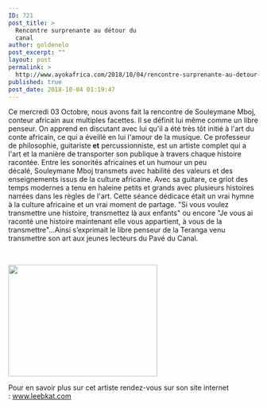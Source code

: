 ```yaml
---
ID: 721
post_title: >
  Rencontre surprenante au détour du
  canal
author: goldenelo
post_excerpt: ""
layout: post
permalink: >
  http://www.ayokafrica.com/2018/10/04/rencontre-surprenante-au-detour-du-canal/
published: true
post_date: 2018-10-04 01:19:47
---
```

Ce mercredi 03 Octobre, nous avons fait la rencontre de Souleymane Mboj, conteur africain aux multiples facettes.
Il se définit lui même comme un libre penseur. On apprend en discutant avec lui qu'il a été très tôt initié à l'art du conte africain, ce qui a éveillé en lui l'amour de la musique. Ce professeur de philosophie, guitariste<strong> et</strong> percussionniste, est un artiste complet qui a l'art et la manière de transporter son publique à travers chaque histoire racontée.
Entre les sonorités africaines et un humour un peu décalé, Souleymane Mboj transmets avec habilité des valeurs et des enseignements issus de la culture africaine.
Avec sa guitare, ce griot des temps modernes a tenu en haleine petits et grands avec plusieurs histoires narrées dans les règles de l'art.
Cette séance dédicace était un vrai hymne à la culture africaine et un vrai moment de partage.
"Si vous voulez transmettre une histoire, transmettez là aux enfants" ou encore "Je vous ai raconté une histoire maintenant elle vous appartient, à vous de la transmettre"...Ainsi s’exprimait le libre penseur de la Teranga venu transmettre son art aux jeunes lecteurs du Pavé du Canal.

&nbsp;

<img class="alignnone size-medium wp-image-723" src="http://www.ayokafrica.com/wp-content/uploads/2018/10/WhatsApp-Image-2018-10-04-at-00.53.40-1-300x225.jpeg" alt="" width="300" height="225" />

Pour en savoir plus sur cet artiste rendez-vous sur son site internet : www.leebkat.com
